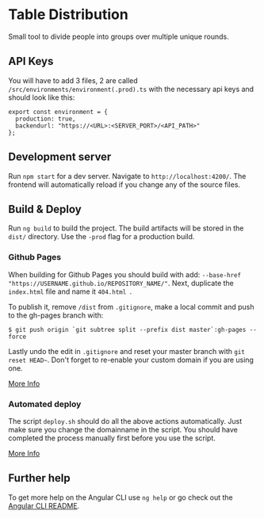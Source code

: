 # Table Distribution

Small tool to divide people into groups over multiple unique rounds.

## API Keys

You will have to add 3 files, 2 are called `/src/environments/environment(.prod).ts` with the necessary api keys and should look like this:

```
export const environment = {
  production: true,
  backendurl: "https://<URL>:<SERVER_PORT>/<API_PATH>"
};
```

## Development server

Run `npm start` for a dev server. Navigate to `http://localhost:4200/`. The frontend will automatically reload if you change any of the source files.

## Build & Deploy

Run `ng build` to build the project. The build artifacts will be stored in the `dist/` directory. Use the `-prod` flag for a production build.

### Github Pages

When building for Github Pages you should build with add: `--base-href "https://USERNAME.github.io/REPOSITORY_NAME/"`. Next, duplicate the `index.html` file and name it `404.html `.

To publish it, remove `/dist` from `.gitignore`, make a local commit and push to the gh-pages branch with:

```
$ git push origin `git subtree split --prefix dist master`:gh-pages --force
```

Lastly undo the edit in `.gitignore` and reset your master branch with `git reset HEAD~`.
Don't forget to re-enable your custom domain if you are using one.

[More Info](http://clontz.org/blog/2014/05/08/git-subtree-push-for-deployment/)

### Automated deploy

The script `deploy.sh` should do all the above actions automatically. Just make sure you change the domainname in the script. You should have completed the process manually first before you use the script.

[More Info](https://devcenter.heroku.com/articles/getting-started-with-nodejs)

## Further help

To get more help on the Angular CLI use `ng help` or go check out the [Angular CLI README](https://github.com/angular/angular-cli/blob/master/README.md).
